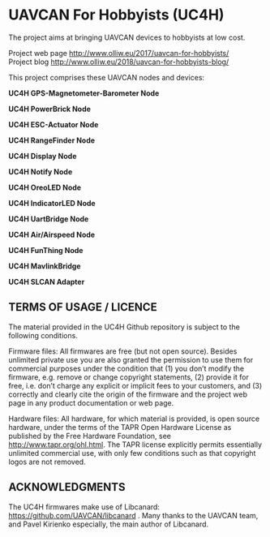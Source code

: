 ﻿# UAVCAN For Hobbyists (UC4H)

The project aims at bringing UAVCAN devices to hobbyists at low cost.

Project web page http://www.olliw.eu/2017/uavcan-for-hobbyists/<br>
Project blog http://www.olliw.eu/2018/uavcan-for-hobbyists-blog/

This project comprises these UAVCAN nodes and devices:

<strong>UC4H GPS-Magnetometer-Barometer Node</strong><br>

<strong>UC4H PowerBrick Node</strong><br>

<strong>UC4H ESC-Actuator Node</strong><br>

<strong>UC4H RangeFinder Node</strong><br>

<strong>UC4H Display Node</strong><br>

<strong>UC4H Notify Node</strong><br>

<strong>UC4H OreoLED Node</strong><br>

<strong>UC4H IndicatorLED Node</strong><br>

<strong>UC4H UartBridge Node</strong><br>

<strong>UC4H Air/Airspeed Node</strong><br>

<strong>UC4H FunThing Node</strong><br>

<strong>UC4H MavlinkBridge</strong><br>

<strong>UC4H SLCAN Adapter</strong><br>


## TERMS OF USAGE / LICENCE

The material provided in the UC4H Github repository is subject to the following conditions. 

Firmware files: All firmwares are free (but not open source). Besides unlimited private use you are also granted the permission to use them for commercial purposes under the condition that (1) you don’t modify the firmware, e.g. remove or change copyright statements, (2) provide it for free, i.e. don’t charge any explicit or implicit fees to your customers, and (3) correctly and clearly cite the origin of the firmware and the project web page in any product documentation or web page. 

Hardware files: All hardware, for which material is provided, is open source hardware, under the terms of the TAPR Open Hardware License as published by the Free Hardware Foundation, see http://www.tapr.org/ohl.html. The TAPR license explicitly permits essentially unlimited commercial use, with only few conditions such as that copyright logos are not removed.


## ACKNOWLEDGMENTS

The UC4H firmwares make use of Libcanard: https://github.com/UAVCAN/libcanard .
Many thanks to the UAVCAN team, and Pavel Kirienko especially, the main author of Libcanard.
